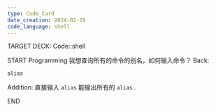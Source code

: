 ```yaml
---
type: Code_Card
date_creation: 2024-02-29
code_language: shell
---
```


TARGET DECK: Code::shell

START
Programming
我想查询所有的命令的别名，如何输入命令？
Back: 
```shell
alias
```
Addition:
直接输入 `alias` 能输出所有的 `alias` .
<!--ID: 1709140759129-->
END
